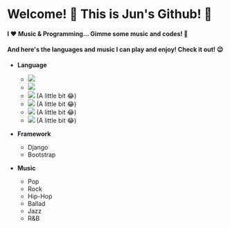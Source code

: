 # Welcome! 👋  This is Jun's Github! 🎉
#### I ❤ Music & Programming... Gimme some music and codes! 🤩
#### And here's the languages and music I can play and enjoy! Check it out! 😉

- **Language** 
  - <img src="https://img.shields.io/badge/Python-3776AB?style=flat-square&logo=Python&logoColor=white"/>
  - <img src="https://img.shields.io/badge/C-A8B9CC?style=flat-square&logo=C&logoColor=black"/>
  - <img src="https://img.shields.io/badge/C++-00599C?style=flat-square&logo=C++&logoColor=white"/> (A little bit 😂)
  - <img src="https://img.shields.io/badge/Java-007396?style=flat-square&logo=Java&logoColor=white"/> (A little bit 😂)
  - <img src="https://img.shields.io/badge/JavaScript-F7DF1E?style=flat-square&logo=JavaScript&logoColor=black"/> (A little bit 😂)
  - <img src="https://img.shields.io/badge/jQuery-0769AD?style=flat-square&logo=jQuery&logoColor=white"/> (A little bit 😂)

- **Framework**
  - Django 
  - Bootstrap
  
- **Music**
  - Pop
  - Rock
  - Hip-Hop
  - Ballad
  - Jazz
  - R&B
